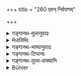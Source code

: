 +++
title = "260 एवन् निर्वपणम्"

+++

<details><summary>गङ्गानथ-मूलानुवादः</summary>

Having made the offering thus, he should, after this, either make the cow or the Brāhmaṇa or the goat or the fire to eat the balls, or throw them into water.—(260)
</details>

<details><summary>मेधातिथिः</summary>

**तदनन्तरं** वरयाचनानन्तरं **पिण्डान्** पितृभ्यो निरुप्तान् गवादीन् **प्राशयेत्** । अग्नौ प्रक्षेप एव प्राशनम् । "प्रापयेत्" इति पाठान्तरम् ॥ ३.२५० ॥
</details>

<details><summary>गङ्गानथ-भाष्यानुवादः</summary>

‘*After this*’—after the offering of the balls.

‘*The balls*’—that have been offered to the Pitṛs—‘he should make the cow, etc. to eat.’ In the case of the fire, the ‘making to eat’ would consist in their being thrown into the fire.

‘*Prāpayet*’ ( offer) is another reading for ‘*prāśayet*’ (make to cat).—(260)
</details>

<details><summary>गङ्गानथ-टिप्पन्यः</summary>

This verse is quoted in *Gadādharapaddhati* (Kāla, p. 563).
</details>

<details><summary>गङ्गानथ-तुल्य-वाक्यानि</summary>

**(verses 3.260-261)  
**

*Yājñavalkya* (1.257).—‘The halls he shall give to the cow, the goat and
the Brāhmaṇa; or he shall throw them into fire or water; so long as the
Brāhmaṇas are there, the remnants of food shall not be removed.’

*Gobhila* (4.3.31-34).—‘The halls he shall throw into water; or into the
kindled fire; or Brāhmaṇas may be fed on them; or they may be given to
cows.’

*Baudhāyana* (2.8.9.).—‘The balls shall be given to birds.’

*Āśvalāyana Gṛhyasūtra* (4.8.9.).—‘The balls shall be deposited after
the Brāhmaṇas have eaten, but before they have washed;—and just when it
may be desired or permitted by them; while according to others, this
should be done after they have washed.’

*Śāṅkhāyana-Gṛhyasūtra* (4.19).—‘The balls shall be offered, after they
have eaten, but before that, according to some.’

*Laugākṣi* (Parāśaramādhava, p. 750).—‘At sacrifices which are not
commended, they offer the balls before the feeding; but at those that
are commended, it is done after the feeding.’

*Smṛtyantara* (Do.).—‘As regards the different times that have been laid
down for the offering of the balls, one should follow the practice of
his own rescension.’
</details>

<details><summary>Bühler</summary>

260	Having thus offered (the cakes), let him, after (the prayer), cause a cow, a Brahmana, a goat, or the sacred fire to consume those cakes, or let him throw them into water.
</details>
